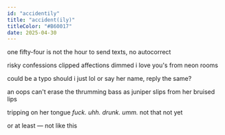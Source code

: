 ```yaml
---
id: "accidentily"
title: "accident(ily)"
titleColor: "#B60017"
date: 2025-04-30
---
```

one fifty-four
is not the hour
to send texts,
no autocorrect

risky confessions
clipped affections
dimmed i love you's
from neon rooms

could be a typo
should i just lol
or say her name,
reply the same?
            
an oops can't erase
the thrumming bass
as juniper slips
from her bruised lips

tripping on her tongue
*fuck. uhh. drunk. umm.*
not that
not yet

or at least —
not like this 